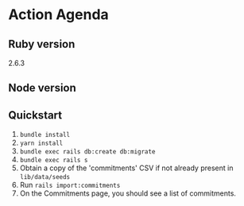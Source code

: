 # Action Agenda


## Ruby version
2.6.3
## Node version 

## Quickstart

1. `bundle install`
2. `yarn install`
3. `bundle exec rails db:create db:migrate`
4. `bundle exec rails s` 
5. Obtain a copy of the 'commitments' CSV if not already present in `lib/data/seeds`
6. Run `rails import:commitments`
7. On the Commitments page, you should see a list of commitments.